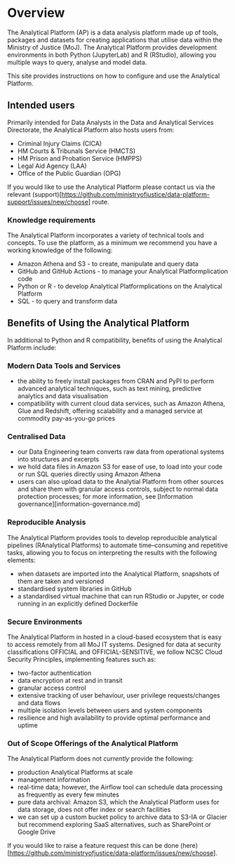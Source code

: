 # Overview

The Analytical Platform (AP) is a data analysis platform made up of tools, packages and datasets for creating applications that utilise data within the Ministry of Justice (MoJ). The Analytical Platform provides development environments in both Python (JupyterLab) and R (RStudio), allowing you multiple ways to query, analyse and model data.

This site provides instructions on how to configure and use the Analytical Platform.

## Intended users

Primarily intended for Data Analysts in the Data and Analytical Services Directorate, the Analytical Platform also hosts users from:
- Criminal Injury Claims (CICA)
- HM Courts & Tribunals Service (HMCTS)
- HM Prison and Probation Service (HMPPS)
- Legal Aid Agency (LAA)
- Office of the Public Guardian (OPG)

If you would like to use the Analytical Platform please contact us via the relevant (support)[https://github.com/ministryofjustice/data-platform-support/issues/new/choose] route. 

### Knowledge requirements

The Analytical Platform incorporates a variety of technical tools and concepts. To use the platform, as a minimum we recommend you have a working knowledge of the following:

- Amazon Athena and S3 - to create, manipulate and query data
- GitHub and GitHub Actions - to manage your Analytical Platformplication code
- Python or R - to develop Analytical Platformplications on the Analytical Platform
- SQL - to query and transform data

## Benefits of Using the Analytical Platform 

In additional to Python and R compatibility, benefits of using the Analytical Platform include:

### Modern Data Tools and Services

- the ability to freely install packages from CRAN and PyPI to perform advanced analytical techniques, such as text mining, predictive analytics and data visualisation
- compatibility with current cloud data services, such as Amazon Athena, Glue and Redshift, offering scalability and a managed service at commodity pay-as-you-go prices

### Centralised Data

- our Data Engineering team converts raw data from operational systems into structures and excerpts
- we hold data files in Amazon S3 for ease of use, to load into your code or run SQL queries directly using Amazon Athena
- users can also upload data to the Analytial Platform from other sources and share them with granular access controls, subject to normal data protection processes; for more information, see [Information governance][information-governance.md]

### Reproducible Analysis

The Analytical Platform provides tools to develop reproducible analytical pipelines (RAnalytical Platforms) to automate time–consuming and repetitive tasks, allowing you to focus on interpreting the results with the following elements:
- when datasets are imported into the Analytical Platform, snapshots of them are taken and versioned
- standardised system libraries in GitHub
- a standardised virtual machine that can run RStudio or Jupyter, or code running in an explicitly defined Dockerfile

### Secure Environments

The Analytical Platform in hosted in a cloud-based ecosystem that is easy to access remotely from all MoJ IT systems. Designed for data at security classifications OFFICIAL and OFFICIAL-SENSITIVE, we follow NCSC Cloud Security Principles, implementing features such as:
- two-factor authentication
- data encryption at rest and in transit
- granular access control
- extensive tracking of user behaviour, user privilege requests/changes and data flows
- multiple isolation levels between users and system components
- resilience and high availability to provide optimal performance and uptime

### Out of Scope Offerings of the Analytical Platform 

The Analytical Platform does not _currently_ provide the following:
- production Analytical Platforms at scale
- management information
- real-time data; however, the Airflow tool can schedule data processing as frequently as every few minutes
- pure data archival: Amazon S3, which the Analytical Platform uses for data storage, does not offer index or search facilities
- we can set up a custom bucket policy to archive data to S3-IA or Glacier but recommend exploring SaaS alternatives, such as SharePoint or Google Drive

If you would like to raise a feature request this can be done (here)[https://github.com/ministryofjustice/data-platform/issues/new/choose].